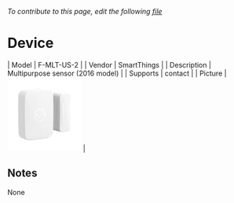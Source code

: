 
*To contribute to this page, edit the following
[file](https://github.com/Koenkk/zigbee2mqtt.io/blob/master/docgen/device_page_notes.js)*

# Device

| Model | F-MLT-US-2  |
| Vendor  | SmartThings  |
| Description | Multipurpose sensor (2016 model) |
| Supports | contact |
| Picture | ![../images/devices/F-MLT-US-2.jpg](../images/devices/F-MLT-US-2.jpg) |

## Notes

None
